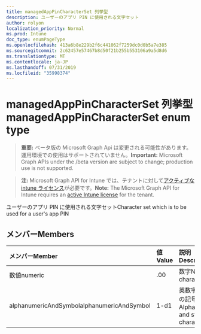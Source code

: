 ```yaml
---
title: managedAppPinCharacterSet 列挙型
description: ユーザーのアプリ PIN に使用される文字セット
author: rolyon
localization_priority: Normal
ms.prod: Intune
doc_type: enumPageType
ms.openlocfilehash: 413a6b8e229b2f6c441062f7259dc0d0b5a7e385
ms.sourcegitcommit: 2c62457e57467b8d50f21b255b553106a9a5d8d6
ms.translationtype: MT
ms.contentlocale: ja-JP
ms.lasthandoff: 07/31/2019
ms.locfileid: "35998374"
---
```

# <a name="managedapppincharacterset-enum-type"></a><span data-ttu-id="edbbb-103">managedAppPinCharacterSet 列挙型</span><span class="sxs-lookup"><span data-stu-id="edbbb-103">managedAppPinCharacterSet enum type</span></span>

> <span data-ttu-id="edbbb-104">**重要:** ベータ版の Microsoft Graph Api は変更される可能性があります。運用環境での使用はサポートされていません。</span><span class="sxs-lookup"><span data-stu-id="edbbb-104">**Important:** Microsoft Graph APIs under the /beta version are subject to change; production use is not supported.</span></span>

> <span data-ttu-id="edbbb-105">**注:** Microsoft Graph API for Intune では、テナントに対して[アクティブな intune ライセンス](https://go.microsoft.com/fwlink/?linkid=839381)が必要です。</span><span class="sxs-lookup"><span data-stu-id="edbbb-105">**Note:** The Microsoft Graph API for Intune requires an [active Intune license](https://go.microsoft.com/fwlink/?linkid=839381) for the tenant.</span></span>

<span data-ttu-id="edbbb-106">ユーザーのアプリ PIN に使用される文字セット</span><span class="sxs-lookup"><span data-stu-id="edbbb-106">Character set which is to be used for a user's app PIN</span></span>

## <a name="members"></a><span data-ttu-id="edbbb-107">メンバー</span><span class="sxs-lookup"><span data-stu-id="edbbb-107">Members</span></span>
|<span data-ttu-id="edbbb-108">メンバー</span><span class="sxs-lookup"><span data-stu-id="edbbb-108">Member</span></span>|<span data-ttu-id="edbbb-109">値</span><span class="sxs-lookup"><span data-stu-id="edbbb-109">Value</span></span>|<span data-ttu-id="edbbb-110">説明</span><span class="sxs-lookup"><span data-stu-id="edbbb-110">Description</span></span>|
|:---|:---|:---|
|<span data-ttu-id="edbbb-111">数値</span><span class="sxs-lookup"><span data-stu-id="edbbb-111">numeric</span></span>|<span data-ttu-id="edbbb-112">.0</span><span class="sxs-lookup"><span data-stu-id="edbbb-112">0</span></span>|<span data-ttu-id="edbbb-113">数字</span><span class="sxs-lookup"><span data-stu-id="edbbb-113">Numeric characters</span></span>|
|<span data-ttu-id="edbbb-114">alphanumericAndSymbol</span><span class="sxs-lookup"><span data-stu-id="edbbb-114">alphanumericAndSymbol</span></span>|<span data-ttu-id="edbbb-115">1-d</span><span class="sxs-lookup"><span data-stu-id="edbbb-115">1</span></span>|<span data-ttu-id="edbbb-116">英数字と文字の記号</span><span class="sxs-lookup"><span data-stu-id="edbbb-116">Alphanumeric and symbolic characters</span></span>|





